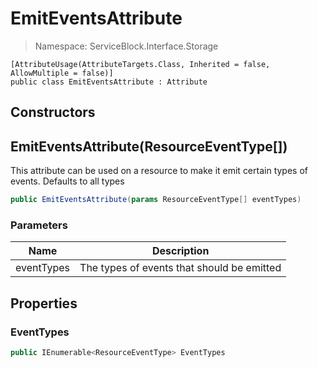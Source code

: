 EmitEventsAttribute
======
> Namespace: ServiceBlock.Interface.Storage



```
[AttributeUsage(AttributeTargets.Class, Inherited = false, AllowMultiple = false)]
public class EmitEventsAttribute : Attribute
```

## Constructors

EmitEventsAttribute(ResourceEventType[])
------
This attribute can be used on a resource to make it emit certain types of events. Defaults to all types

```csharp
public EmitEventsAttribute(params ResourceEventType[] eventTypes)
```

### Parameters

Name | Description
--- | ---
eventTypes | The types of events that should be emitted



## Properties

### EventTypes



```csharp
public IEnumerable<ResourceEventType> EventTypes
```


